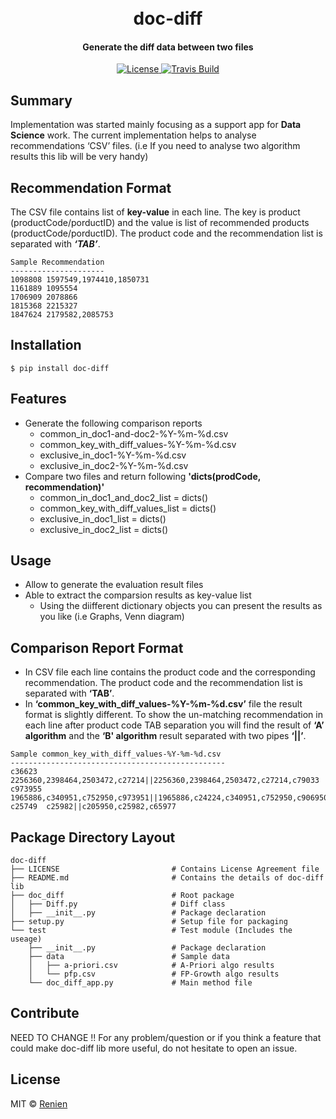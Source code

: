 <h1 align="center">
    <br>
        doc-diff
    <br>
  <h4 align="center">Generate the diff data between two files</h4>
</h1>

<p align="center">
  <a href="https://github.com/Renien/doc-diff/blob/master/LICENSE">
    <img src="https://img.shields.io/npm/l/express.svg?maxAge=2592000&style=flat-square"
         alt="License">
  </a>
  <a href="https://travis-ci.org/Renien/doc-diff">
    <img src="https://travis-ci.org/Renien/doc-diff.svg?branch=master"
         alt="Travis Build">
  </a>
</p>

## Summary

Implementation was started mainly focusing as a support app for **Data Science** work. The current implementation helps to analyse recommendations ‘CSV’ files. (i.e If you need to analyse two algorithm results this lib will be very handy)

## Recommendation Format
The CSV file contains list of **key-value** in each line. The key is product (productCode/porductID) and the value is list of recommended products (productCode/porductID). The product code and the recommendation list is separated with _**‘TAB’**_.

```
Sample Recommendation 
---------------------
1098808	1597549,1974410,1850731
1161889	1095554
1706909	2078866
1815368	2215327
1847624	2179582,2085753
```

## Installation
```
$ pip install doc-diff
```

## Features
- Generate the following comparison reports 
    - common_in_doc1-and-doc2-%Y-%m-%d.csv  
    - common_key_with_diff_values-%Y-%m-%d.csv  
    - exclusive_in_doc1-%Y-%m-%d.csv
    - exclusive_in_doc2-%Y-%m-%d.csv
- Compare two files and return following **'dicts(prodCode, recommendation)'**
    - common_in_doc1_and_doc2_list = dicts()
    - common_key_with_diff_values_list = dicts()
    - exclusive_in_doc1_list = dicts()
    - exclusive_in_doc2_list = dicts()

## Usage

- Allow to generate the evaluation result files
- Able to extract the comparsion results as key-value list 
    - Using the diifferent dictionary objects you can present the results as you like (i.e Graphs, Venn diagram) 

## Comparison Report Format 

- In CSV file each line contains the product code and the corresponding recommendation. The product code and the recommendation list is separated with **‘TAB’**.
- In **‘common_key_with_diff_values-%Y-%m-%d.csv’** file the result format is slightly different. To show the un-matching recommendation in each line after product code TAB separation you will find the result of **‘A’ algorithm** and the **‘B' algorithm** result separated with two pipes **‘||’**.

```
Sample common_key_with_diff_values-%Y-%m-%d.csv 
------------------------------------------------
c36623	2256360,2398464,2503472,c27214||2256360,2398464,2503472,c27214,c79033
c973955	1965886,c340951,c752950,c973951||1965886,c24224,c340951,c752950,c906950,c973951
c25749	c25982||c205950,c25982,c65977
```

## Package Directory Layout

```
doc-diff
├── LICENSE                         # Contains License Agreement file
├── README.md                       # Contains the details of doc-diff lib
├── doc_diff                        # Root package 
│   ├── Diff.py                     # Diff class
│   ├── __init__.py                 # Package declaration 
├── setup.py                        # Setup file for packaging 
└── test                            # Test module (Includes the useage)
    ├── __init__.py                 # Package declaration 
    ├── data                        # Sample data
    │   ├── a-priori.csv            # A-Priori algo results
    │   └── pfp.csv                 # FP-Growth algo results
    └── doc_diff_app.py             # Main method file 
```

## Contribute
NEED TO CHANGE !!
For any problem/question or if you think a feature that could make doc-diff lib more useful, do not hesitate to open an issue.

## License
MIT © [Renien](https://twitter.com/RenienJoseph)